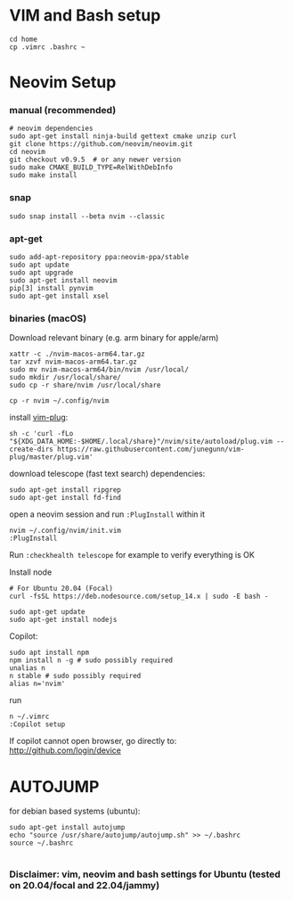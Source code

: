 
# VIM and Bash setup
```
cd home
cp .vimrc .bashrc ~
```

# Neovim Setup
### manual (recommended)
```
# neovim dependencies
sudo apt-get install ninja-build gettext cmake unzip curl
git clone https://github.com/neovim/neovim.git
cd neovim
git checkout v0.9.5  # or any newer version
sudo make CMAKE_BUILD_TYPE=RelWithDebInfo
sudo make install
```
### snap
```
sudo snap install --beta nvim --classic 
```
### apt-get
```
sudo add-apt-repository ppa:neovim-ppa/stable
sudo apt update
sudo apt upgrade
sudo apt-get install neovim
pip[3] install pynvim
sudo apt-get install xsel
```

### binaries (macOS)
Download relevant binary (e.g. arm binary for apple/arm)
```
xattr -c ./nvim-macos-arm64.tar.gz
tar xzvf nvim-macos-arm64.tar.gz
sudo mv nvim-macos-arm64/bin/nvim /usr/local/
sudo mkdir /usr/local/share/
sudo cp -r share/nvim /usr/local/share
```

```
cp -r nvim ~/.config/nvim
```

install [vim-plug](https://github.com/junegunn/vim-plug):
```
sh -c 'curl -fLo "${XDG_DATA_HOME:-$HOME/.local/share}"/nvim/site/autoload/plug.vim --create-dirs https://raw.githubusercontent.com/junegunn/vim-plug/master/plug.vim'
```

download telescope (fast text search) dependencies:

```
sudo apt-get install ripgrep
sudo apt-get install fd-find
```

open a neovim session and run `:PlugInstall` within it
```
nvim ~/.config/nvim/init.vim
:PlugInstall
```
Run `:checkhealth telescope` for example to verify everything is OK

Install node
```
# For Ubuntu 20.04 (Focal)
curl -fsSL https://deb.nodesource.com/setup_14.x | sudo -E bash -

sudo apt-get update
sudo apt-get install nodejs
```

Copilot:
```
sudo apt install npm
npm install n -g # sudo possibly required
unalias n
n stable # sudo possibly required
alias n='nvim'
```
run
```
n ~/.vimrc
:Copilot setup
```
If copilot cannot open browser, go directly to: http://github.com/login/device

# AUTOJUMP 
for debian based systems (ubuntu):
```
sudo apt-get install autojump
echo "source /usr/share/autojump/autojump.sh" >> ~/.bashrc 
source ~/.bashrc
```

#  
### Disclaimer: vim, neovim and bash settings for Ubuntu (tested on 20.04/focal and 22.04/jammy)
